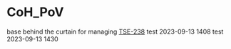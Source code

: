 # CoH_PoV
base behind the curtain for managing [TSE-238](https://opsera.atlassian.net/browse/TSE-238)
test 2023-09-13 1408
test 2023-09-13 1430